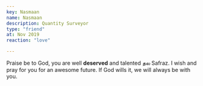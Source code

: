 ```yaml
--- 
key: Nasmaan
name: Nasmaan
description: Quantity Surveyor
type: "friend"
at: Nov 2019
reaction: "love"

---
```


 Praise be to God, you are well **deserved** and talented தல Safraz. I wish and pray for you for an awesome future. If God wills it, we will always be with you.